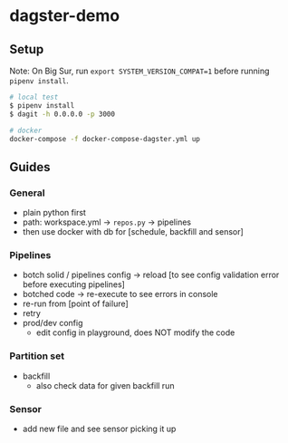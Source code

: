 # dagster-demo

## Setup
Note: On Big Sur, run `export SYSTEM_VERSION_COMPAT=1` before running `pipenv install`.

```bash
# local test
$ pipenv install
$ dagit -h 0.0.0.0 -p 3000

# docker
docker-compose -f docker-compose-dagster.yml up
```

## Guides
### General

* plain python first
* path: workspace.yml → `repos.py` → pipelines
* then use docker with db for [schedule, backfill and sensor]

### Pipelines

* botch solid / pipelines config → reload [to see config validation error before executing pipelines]
* botched code → re-execute to see errors in console
* re-run from [point of failure]
* retry
* prod/dev config
  * edit config in playground, does NOT modify the code

### Partition set

* backfill
  * also check data for given backfill run

### Sensor

* add new file and see sensor picking it up
